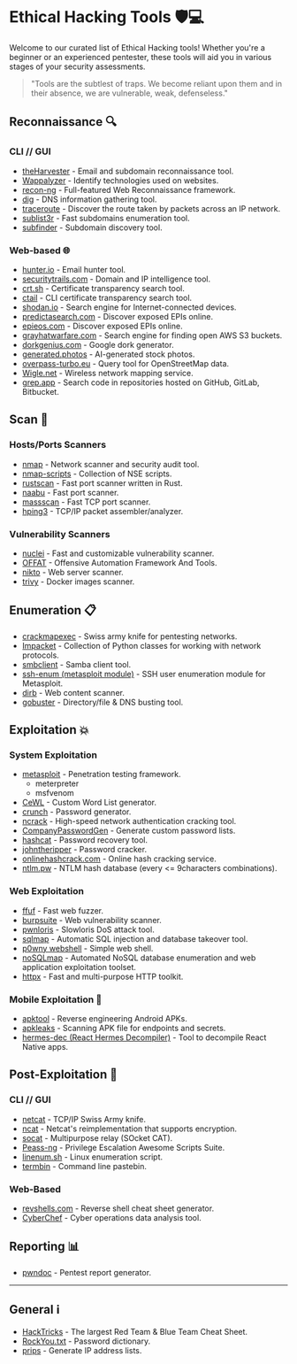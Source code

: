 # Ethical Hacking Tools 🛡️💻

Welcome to our curated list of Ethical Hacking tools! Whether you're a beginner or an experienced pentester, these tools will aid you in various stages of your security assessments.

> "Tools are the subtlest of traps. We become reliant upon them and in their absence, we are vulnerable, weak, defenseless."

## Reconnaissance 🔍

### CLI // GUI

- [theHarvester](https://github.com/laramies/theHarvester) - Email and subdomain reconnaissance tool.
- [Wappalyzer](https://github.com/gokulapap/wappalyzer-cli) - Identify technologies used on websites.
- [recon-ng](https://github.com/lanmaster53/recon-ng) - Full-featured Web Reconnaissance framework.
- [dig](https://www.geeksforgeeks.org/dig-command-in-linux-with-examples/) - DNS information gathering tool.
- [traceroute](https://www.geeksforgeeks.org/traceroute-command-in-linux-with-examples/) - Discover the route taken by packets across an IP network.
- [sublist3r](https://github.com/aboul3la/Sublist3r) - Fast subdomains enumeration tool.
- [subfinder](https://github.com/projectdiscovery/subfinder) - Subdomain discovery tool.

### Web-based 🌐

- [hunter.io](https://hunter.io) - Email hunter tool.
- [securitytrails.com](https://securitytrails.com) - Domain and IP intelligence tool.
- [crt.sh](https://crt.sh) - Certificate transparency search tool.
- [ctail](https://github.com/hdm/ctail.git) - CLI certificate transparency search tool.
- [shodan.io](https://shodan.io) - Search engine for Internet-connected devices.
- [predictasearch.com](https://www.predictasearch.com) - Discover exposed EPIs online.
- [epieos.com](https://epieos.com) - Discover exposed EPIs online.
- [grayhatwarfare.com](https://greyhatwarfare.com) - Search engine for finding open AWS S3 buckets.
- [dorkgenius.com](https://dorkgenius.com/) - Google dork generator.
- [generated.photos](https://generated.photos) - AI-generated stock photos.
- [overpass-turbo.eu](https://overpass-turbo.eu) - Query tool for OpenStreetMap data.
- [Wigle.net](https://wigle.net) - Wireless network mapping service.
- [grep.app](https://grep.app/) - Search code in repositories hosted on GitHub, GitLab, Bitbucket.

## Scan 📡

### Hosts/Ports Scanners

- [nmap](https://www.kali.org/tools/nmap/) - Network scanner and security audit tool.
- [nmap-scripts](https://nmap.org/book/man-nse.html) - Collection of NSE scripts.
- [rustscan](https://github.com/RustScan/RustScan) - Fast port scanner written in Rust.
- [naabu](https://github.com/projectdiscovery/naabu) - Fast port scanner.
- [massscan](https://github.com/robertdavidgraham/masscan) - Fast TCP port scanner.
- [hping3](https://www.kali.org/tools/hping3/) - TCP/IP packet assembler/analyzer.

### Vulnerability Scanners

- [nuclei](https://github.com/projectdiscovery/nuclei) - Fast and customizable vulnerability scanner.
- [OFFAT](https://github.com/OWASP/OFFAT) - Offensive Automation Framework And Tools.
- [nikto](https://www.kali.org/tools/nikto/) - Web server scanner.
- [trivy](https://github.com/aquasecurity/trivy) - Docker images scanner.

## Enumeration 📋

- [crackmapexec](https://github.com/byt3bl33d3r/CrackMapExec) - Swiss army knife for pentesting networks.
- [Impacket](https://github.com/fortra/impacket) - Collection of Python classes for working with network protocols.
- [smbclient](https://www.samba.org/samba/docs/current/man-html/smbclient.1.html) - Samba client tool.
- [ssh-enum (metasploit module)](https://www.infosecmatter.com/metasploit-module-library/?mm=auxiliary/scanner/ssh/ssh_enumusers) - SSH user enumeration module for Metasploit.
- [dirb](https://www.kali.org/tools/dirb/) - Web content scanner.
- [gobuster](https://github.com/OJ/gobuster) - Directory/file & DNS busting tool.

## Exploitation 💥

### System Exploitation

- [metasploit](https://www.metasploit.com/) - Penetration testing framework.
    - meterpreter
    - msfvenom
- [CeWL](https://github.com/digininja/CeWL) - Custom Word List generator.
- [crunch](https://www.kali.org/tools/crunch/) - Password generator.
- [ncrack](https://nmap.org/ncrack/) - High-speed network authentication cracking tool.
- [CompanyPasswordGen](https://github.com/FenrirSec/CompanyPasswordGen) - Generate custom password lists.
- [hashcat](https://hashcat.net/hashcat/) - Password recovery tool.
- [johntheripper](https://github.com/openwall/john) - Password cracker.
- [onlinehashcrack.com](https://www.onlinehashcrack.com) - Online hash cracking service.
- [ntlm.pw](https://ntlm.pw) - NTLM hash database (every <= 9characters combinations).

### Web Exploitation

- [ffuf](https://github.com/ffuf/ffuf) - Fast web fuzzer.
- [burpsuite](https://portswigger.net/burp/communitydownload) - Web vulnerability scanner.
- [pwnloris](https://github.com/h0ussni/pwnloris) - Slowloris DoS attack tool.
- [sqlmap](https://sqlmap.org/) - Automatic SQL injection and database takeover tool.
- [p0wny webshell](https://github.com/flozz/p0wny-shell) - Simple web shell.
- [noSQLmap](https://github.com/codingo/NoSQLMap) - Automated NoSQL database enumeration and web application exploitation toolset.
- [httpx](https://github.com/projectdiscovery/httpx) - Fast and multi-purpose HTTP toolkit.

### Mobile Exploitation 📱

- [apktool](https://apktool.org/) - Reverse engineering Android APKs.
- [apkleaks](https://github.com/dwisiswant0/apkleaks) - Scanning APK file for endpoints and secrets.
- [hermes-dec (React Hermes Decompiler)](https://github.com/P1sec/hermes-dec) - Tool to decompile React Native apps.

## Post-Exploitation 📝

### CLI // GUI

- [netcat](https://www.kali.org/tools/netcat/) - TCP/IP Swiss Army knife.
- [ncat](https://nmap.org/ncat/) - Netcat's reimplementation that supports encryption.
- [socat](https://www.kali.org/tools/socat/) - Multipurpose relay (SOcket CAT).
- [Peass-ng](https://github.com/peass-ng/PEASS-ng/tree/master) - Privilege Escalation Awesome Scripts Suite.
- [linenum.sh](https://github.com/rebootuser/LinEnum/tree/master) - Linux enumeration script.
- [termbin](https://termbin.com) - Command line pastebin.

### Web-Based

- [revshells.com](https://revshells.com) - Reverse shell cheat sheet generator.
- [CyberChef](https://gchq.github.io/CyberChef/) - Cyber operations data analysis tool.

## Reporting 📊

- [pwndoc](https://github.com/pwndoc/pwndoc) - Pentest report generator.

---

## General ℹ️

- [HackTricks](https://books.hacktricks.xyz) - The largest Red Team & Blue Team Cheat Sheet.
- [RockYou.txt](https://github.com/brannondorsey/naive-hashcat/releases/download/data/rockyou.txt) - Password dictionary.
- [prips](https://manpages.ubuntu.com/manpages/focal/man1/prips.1.html) - Generate IP address lists.
